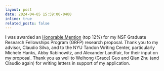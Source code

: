```yaml
---
layout: post
date: 2024-04-05 15:59:00-0400
inline: true
related_posts: false
---
```


I was awarded an [Honorable Mention](https://www.research.gov/grfp/AwardeeList.do?method=sort&page=67) (top 12%) for my NSF Graduate Research Fellowships Program (GRFP) research proposal. Thank you to my advisor, Claudio Silva, and to the NYU Tandon Writing Center, particularly Michele Hanks, Abby Rabinowitz, and Alexander Landfair, for their input on my proposal. Thank you as well to Weihong (Grace) Guo and Qian Zhu (and Claudio again) for writing letters in support of my application.  
	
